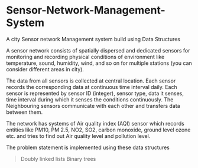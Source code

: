 # Sensor-Network-Management-System
A city Sensor network Management system build using Data Structures

A sensor network consists of spatially dispersed and dedicated sensors for monitoring and recording physical
conditions of environment like temperature, sound, humidity, wind, and so on for multiple stations (you can
consider different areas in city). 

The data from all sensors is collected at central location. Each sensor records the
corresponding data at continuous time interval daily. Each sensor is represented by sensor ID (integer), sensor
type, data it senses, time interval during which it senses the conditions continuously.
The Neighbouring sensors communicate with each other and transfers data between them.

The network has systems of Air quality index (AQI) sensor which records entities like PM10, PM 2.5, NO2, SO2,
carbon monoxide, ground level ozone etc. and tries to find out Air quality level and pollution level.

The problem statement is implemented using these data structures
> Doubly linked lists
> Binary trees

